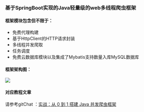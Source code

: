 ### 基于SpringBoot实现的Java轻量级的web多线程爬虫框架

#### 框架模块包含但不限于：
- 免费代理构建
- 基于HttpClient的HTTP请求封装
- 多线程并发爬取
- 任务调度
- 免费云数据库模块以及集成了Mybatis支持数量入库MySQL数据库

#### 框架架构图：
![](https://upload-images.jianshu.io/upload_images/2951233-eee760f591f37d51.png?imageMogr2/auto-orient/strip%7CimageView2/2/w/1240)

#### 对应教程文章
请参考gitChat ：[实战：从 0 到 1 搭建 Java 并发爬虫框架](https://gitbook.cn/gitchat/activity/5d2ecba7cfd4917a259d171b)

